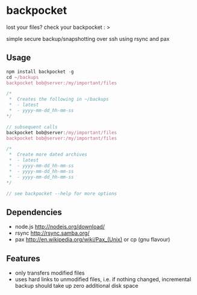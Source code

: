 # backpocket

lost your files? check your backpocket : >

simple secure backup/snapshotting over ssh using rsync and pax

## Usage
```js
npm install backpocket -g
cd ~/backups
backpocket bob@server:/my/important/files

/*
 *  Creates the following in ~/backups
 *  - latest
 *  - yyyy-mm-dd_hh-mm-ss
*/

// subsequent calls
backpocket bob@server:/my/important/files
backpocket bob@server:/my/important/files

/*
 *  Create more dated archives
 *  - latest
 *  - yyyy-mm-dd_hh-mm-ss
 *  - yyyy-mm-dd_hh-mm-ss
 *  - yyyy-mm-dd_hh-mm-ss
*/

// see backpocket --help for more options
```
## Dependencies
- node.js http://nodejs.org/download/
- rsync http://rsync.samba.org/
- pax http://en.wikipedia.org/wiki/Pax_(Unix) or cp (gnu flavour)

## Features
- only transfers modified files
- uses hard links to unmodified files, i.e. if nothing changed, incremental backup should take up zero additional disk space
